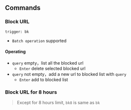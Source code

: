 ## Commands
### Block URL
`trigger: bk`    
- `Batch operation` supported

#### Operating
- `query` empty，list all the blocked url
    - `Enter` delete selected blocked url
- `query` not empty，add a new url to blocked list with `query`
    - `Enter` add to blocked list

### Block URL for 8 hours
> Except for 8 hours limit, `bk8` is same as `bk`

